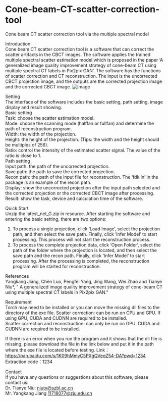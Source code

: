 # Cone-beam-CT-scatter-correction-tool
Cone beam CT scatter correction tool via the multiple spectral model

Introduction  
Cone beam CT scatter correction tool is a software that can correct the scatter artifacts in the CBCT images. The software applies the trained multiple spectral scatter estimation model which is proposed in the paper ‘A generalized image quality improvement strategy of cone-beam CT using multiple spectral CT labels in Pix2pix GAN’. The software has the functions of scatter correction and CT reconstruction. The input is the uncorrected CBCT projection image, and the outputs are the corrected projection image and the corrected CBCT image.
![image](https://user-images.githubusercontent.com/86813489/124227033-98064300-db3c-11eb-86d5-cf038869b35e.png)


Setting     
The interface of the software includes the basic setting, path setting, image display and result showing.       
Basic setting         
Task: choose the scatter estimation model.        
Mode: choose the scanning mode (halffan or fullfan) and determine the path of reconstruction program.         
Width: the width of the projection.         
Height: the height of the projection. (Tips: the width and the height should be multiples of 256).        
Ratio: control the intensity of the estimated scatter signal. The value of the ratio is close to 1.         
Path setting        
Input path: the path of the uncorrected projection.         
Save path: the path to save the corrected projection.         
Recon path: the path of the input file for reconstruction. The ‘fdk.in’ in the package is an example of the recon path.         
Display: show the uncorrected projection after the input path selected and the corrected projection or the corrected CBCT image after processing.           
Result: show the task, device and calculation time of the software.       


Quick Start  
Unzip the latest_net_G.zip in resource.
After starting the software and entering the basic setting, there are two options:  
1.	To process a single projection, click ‘Load Image’, select the projection path, and then select the save path. Finally, click ‘Infer Model’ to start processing. 
This process will not start the reconstruction process. 
2.	To process the complete projection data, click ‘Open Folder’, select the path of the folder where the projection is located, and then select the save path and the recon path. Finally, click ‘Infer Model’ to start processing. After the processing is completed, the reconstruction program will be started for reconstruction.  

References    
Yangkang Jiang, Chen Luo, Pengfei Yang, Jing Wang, Wei Zhao and Tianye Niu*, " A generalized image quality improvement strategy of cone-beam CT using multiple spectral CT labels in Pix2pix GAN."  

Requirement    
Torch may need to be installed or you can move the missing dll files to the directory of the exe file.
Scatter correction: can be run on CPU and GPU. If using GPU, CUDA and CUDNN are required to be installed.   
Scatter correction and reconstruction: can only be run on GPU. CUDA and CUDNN are required to be installed.   

If there is an error when you run the program and it shows that the dll file is missing, please download the file in the link below and put it in the path where the exe file is located before testing. 
Link：https://pan.baidu.com/s/1K09hMmyC5PXgQVeqZ54-DA?pwd=1234 
Extraction code：1234

Contact   
If you have any questions or suggestions about this software, please contact us:    
Dr. Tianye Niu: niuty@szbl.ac.cn   
Mr. Yangkang Jiang 11718077@zju.edu.cn    



